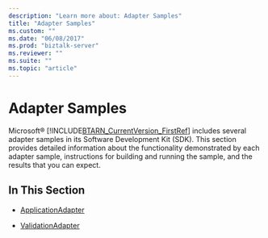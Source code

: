 ```yaml
---
description: "Learn more about: Adapter Samples"
title: "Adapter Samples"
ms.custom: ""
ms.date: "06/08/2017"
ms.prod: "biztalk-server"
ms.reviewer: ""
ms.suite: ""
ms.topic: "article"
---
```

# Adapter Samples
Microsoft® [!INCLUDE[BTARN_CurrentVersion_FirstRef](../../includes/btarn-currentversion-firstref-md.md)] includes several adapter samples in its Software Development Kit (SDK). This section provides detailed information about the functionality demonstrated by each adapter sample, instructions for building and running the sample, and the results that you can expect.  
  
## In This Section  
  
-   [ApplicationAdapter](../../adapters-and-accelerators/accelerator-rosettanet/applicationadapter.md)  
  
-   [ValidationAdapter](../../adapters-and-accelerators/accelerator-rosettanet/validationadapter.md)
